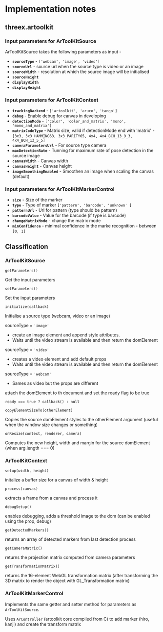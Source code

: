 # Implementation notes

## threex.artoolkit

### Input parameters for ArToolKitSource

ArToolKitSource takes the following parameters as input - 

* **`sourceType`** - `['webcam', 'image', 'video']`
* **`sourceUrl`** - source url when the source type is video or an image
* **`sourceWidth`** - resolution at which the source image will be initialised
* **`sourceHeight`**
* **`displayWidth`**
* **`displayHeight`**

### Input parameters for ArToolKitContext

* **`trackingBackend`** - `['artoolkit', 'aruco', 'tango']`
* **`debug`** - Enable debug for canvas in developing
* **`detectionMode`** - `['color', 'color_and_matrix', 'mono', 'mono_and_matrix']`
* **`matrixCodeType`** - Matrix size, valid if detectionMode end with 'matrix' - `[3x3, 3x3_HAMMING63, 3x3_PARITY65, 4x4, 4x4_BCH_13_9_3, 4x4_BCH_13_5_5]`
* **`cameraParametersUrl`** - For source type camera
* **`maxDetectionRate`** - Tunning for maximum rate of pose detection in the source image
* **`canvasWidth`** - Canvas width
* **`canvasHeight`** - Canvas height
* **`imageSmoothingEnabled`** - Smoothen an image when scaling the canvas (default)

### Input parameters for ArToolKitMarkerControl

* **`size`** - Size of the marker
* **`type`** - Type of marker `['pattern', 'barcode', 'unknown' ]`
* **`patternUrl`** - Url for pattern (type should be pattern)
* **`barcodeValue`** - Value for the barcode (if type is barcode)
* **`changeMatrixMode`** - change the matrix mode
* **`minConfidence`** - minimal confidence in the marke recognition - between `[0, 1]`

## Classification

### ArToolKitSource

`getParameters()`

Get the input parameters

`setParameters()`

Set the input parameters

`initialize(callback)`

Initialise a source type (webcam, video or an image)

sourceType = `'image'`

* create an image element and append style attributes.
* Waits until the video stream is available and then return the domElement

sourceType = `'video'`

* creates a video element and add default props
* Waits until the video stream is available and then return the domElement

sourceType = `'webcam'`

* Sames as video but the props are different

attach the domElement to th document and set the ready flag to be true

`ready === true ? callback() : null`

`copyElementSizeTo(otherElement)`

Copies the source domElement styles to the otherElement argument (useful when the window size changes or something)

`onResize(context, renderer, camera)`

Computes the new height, width and margin for the source domElement (when arg.length === 0)

### ArToolKitContext

`setup(width, height)`

initalize a buffer size for a canvas of width & height

`process(canvas)`

extracts a frame from a canvas and process it

`debugSetup()`

enables debugging, adds a threshold image to the dom (can be enabled using the prop, debug)

`getDetectedMarkers()`

returns an array of detected markers from last detection process

`getCameraMatrix()`

returns the projection matrix computed from camera parameters

`getTransformationMatrix()`

returns the 16-element WebGL transformation matrix (after transforming the 3D matrix to render the object with GL_Transformation matrix)

### ArToolKitMarkerControl

Implements the same getter and setter method for parameters as `ArToolKitSource`.

Uses `ArController` (artoolkit core compiled from C) to add marker (hiro, kanji) and create the transform matrix
